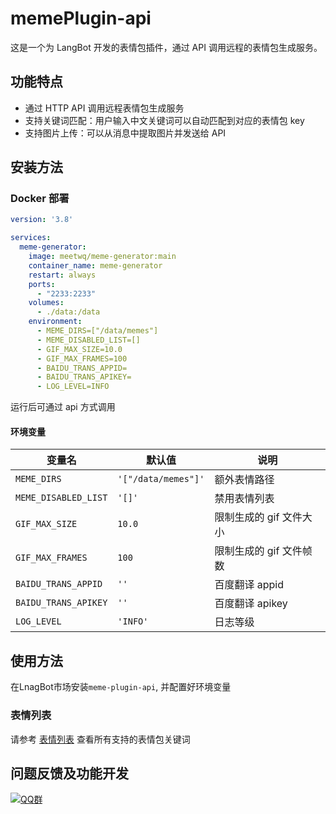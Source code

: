# memePlugin-api

这是一个为 LangBot 开发的表情包插件，通过 API 调用远程的表情包生成服务。

## 功能特点

- 通过 HTTP API 调用远程表情包生成服务
- 支持关键词匹配：用户输入中文关键词可以自动匹配到对应的表情包 key
- 支持图片上传：可以从消息中提取图片并发送给 API

## 安装方法

### Docker 部署



```yaml
version: '3.8'

services:
  meme-generator:
    image: meetwq/meme-generator:main
    container_name: meme-generator
    restart: always
    ports:
      - "2233:2233"
    volumes:
      - ./data:/data
    environment:
      - MEME_DIRS=["/data/memes"]
      - MEME_DISABLED_LIST=[]
      - GIF_MAX_SIZE=10.0
      - GIF_MAX_FRAMES=100
      - BAIDU_TRANS_APPID=
      - BAIDU_TRANS_APIKEY=
      - LOG_LEVEL=INFO
```

运行后可通过 api 方式调用

#### 环境变量



| 变量名               | 默认值              | 说明                    |
| -------------------- | ------------------- | ----------------------- |
| `MEME_DIRS`          | `'["/data/memes"]'` | 额外表情路径            |
| `MEME_DISABLED_LIST` | `'[]'`              | 禁用表情列表            |
| `GIF_MAX_SIZE`       | `10.0`              | 限制生成的 gif 文件大小 |
| `GIF_MAX_FRAMES`     | `100`               | 限制生成的 gif 文件帧数 |
| `BAIDU_TRANS_APPID`  | `''`                | 百度翻译 appid          |
| `BAIDU_TRANS_APIKEY` | `''`                | 百度翻译 apikey         |
| `LOG_LEVEL`          | `'INFO'`            | 日志等级                |

## 使用方法

在LnagBot市场安装`meme-plugin-api`, 并配置好环境变量

### 表情列表

请参考 [表情列表](https://github.com/MemeCrafters/meme-generator/wiki/%E8%A1%A8%E6%83%85%E5%88%97%E8%A1%A8) 查看所有支持的表情包关键词

## 问题反馈及功能开发

[![QQ群](https://img.shields.io/badge/QQ群-965312424-green)](https://qm.qq.com/cgi-bin/qm/qr?k=en97YqjfYaLpebd9Nn8gbSvxVrGdIXy2&jump_from=webapi&authKey=41BmkEjbGeJ81jJNdv7Bf5EDlmW8EHZeH7/nktkXYdLGpZ3ISOS7Ur4MKWXC7xIx)
